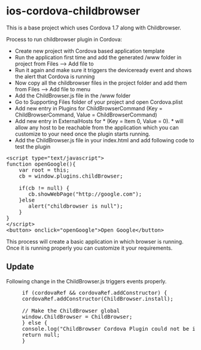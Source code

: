 ios-cordova-childbrowser
========================

This is a base project which uses Cordova 1.7 along with Childbrowser.

Process to run childbrowser plugin in Cordova:

* Create new project with Cordova based application template
* Run the application first time and add the generated /www folder in project from Files --> Add file to <your project>
* Run it again and make sure it triggers the deviceready event and shows the alert that Cordova is running
* Now copy all the childbrowser files in the project folder and add them from Files --> Add file to <your project> menu
* Add the ChildBrowser.js file in the /www folder
* Go to Supporting Files folder of your project and open Cordova.plist
* Add new entry in Plugins for ChildBrowserCommand (Key = ChildBrowserCommand, Value = ChildBrowserCommand)
* Add new entry in ExternalHosts for * (Key = Item 0, Value = 0). * will allow any host to be reachable from the application which you can customize to your need once the plugin starts running.
* Add the ChildBrowser.js file in your index.html and add following code to test the plugin

<pre>
&lt;script type="text/javascript"&gt;
function openGoogle(){
	var root = this;
	cb = window.plugins.childBrowser;
	
	if(cb != null) {
	   cb.showWebPage("http://google.com");
	}else
       alert("childbrowser is null");
	}
}
&lt;/script&gt;
&lt;button&gt; onclick="openGoogle">Open Google&lt;/button&gt;
</pre>
	
This process will create a basic application in which browser is running. Once it is running properly you can customize it your requirements.

Update
------

Following change in the ChildBrowser.js triggers events properly.

<pre>
	 if (cordovaRef && cordovaRef.addConstructor) {
	 cordovaRef.addConstructor(ChildBrowser.install);
	
	 // Make the ChildBrowser global
	 window.ChildBrowser = ChildBrowser;
	 } else {
	 console.log("ChildBrowser Cordova Plugin could not be installed.");
	 return null;
	 }
</pre>